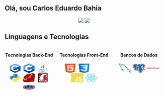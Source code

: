 ## Olá, sou Carlos Eduardo Bahia
<div align="center">
  <img loading="lazy" height="180em" src="https://github-readme-stats.vercel.app/api?username=Carlos-Bahia&show_icons=true&theme=dark&include_all_commits=true&count_private=true"/>
  <img height="180em" src="https://github-readme-stats.vercel.app/api/top-langs/?username=Carlos-Bahia&layout=compact&theme=radical"/>
</div>

## Linguagens e Tecnologias
<div style="display: grid; grid-template-columns: repeat(3, 1fr); text-align: center; gap: 20px;">

  <div>
    <h4>Tecnologias Back-End</h4>
    <img align="center" alt="Carlos-Bahia-C" height="30" width="40" src="https://raw.githubusercontent.com/devicons/devicon/master/icons/c/c-original.svg">
    <img align="center" alt="Carlos-Bahia-C++" height="30" width="40" src="https://raw.githubusercontent.com/devicons/devicon/master/icons/cplusplus/cplusplus-original.svg">
    <img align="center" alt="Carlos-Bahia-Java" height="30" width="40" src="https://raw.githubusercontent.com/devicons/devicon/master/icons/java/java-original.svg">
    <img align="center" alt="Carlos-Bahia-Python" height="30" width="40" src="https://raw.githubusercontent.com/devicons/devicon/master/icons/python/python-original.svg">
    <img align="center" alt="Carlos-Bahia-Ruby" height="30" width="40" src="https://raw.githubusercontent.com/devicons/devicon/master/icons/ruby/ruby-original.svg">
    <img align="center" alt="Carlos-Bahia-Rails" height="30" width="40" src="https://raw.githubusercontent.com/devicons/devicon/master/icons/rails/rails-original-wordmark.svg">
    <img align="center" alt="Carlos-Bahia-PHP" height="30" width="40" src="https://raw.githubusercontent.com/devicons/devicon/master/icons/php/php-original.svg">
  </div>

  <div>
    <h4>Tecnologias Front-End</h4>
    <img align="center" alt="Carlos-Bahia-HTML" height="30" width="40" src="https://raw.githubusercontent.com/devicons/devicon/master/icons/html5/html5-original.svg">
    <img align="center" alt="Carlos-Bahia-CSS" height="30" width="40" src="https://raw.githubusercontent.com/devicons/devicon/master/icons/css3/css3-original.svg">
    <img align="center" alt="Carlos-Bahia-Bootstrap" height="30" width="40" src="https://raw.githubusercontent.com/devicons/devicon/master/icons/bootstrap/bootstrap-original.svg" style="filter: brightness(0) invert(1);">
    <img align="center" alt="Carlos-Bahia-JavaScript" height="30" width="40" src="https://raw.githubusercontent.com/devicons/devicon/master/icons/javascript/javascript-plain.svg">
    <img align="center" alt="Carlos-Bahia-React" height="30" width="40" src="https://raw.githubusercontent.com/devicons/devicon/master/icons/react/react-original.svg">
  </div>

  <div>
    <h4>Bancos de Dados</h4>
    <img align="center" alt="Carlos-Bahia-MySQL" height="30" width="40" src="https://raw.githubusercontent.com/devicons/devicon/master/icons/mysql/mysql-original.svg">
    <img align="center" alt="Carlos-Bahia-PostgreSQL" height="30" width="40" src="https://raw.githubusercontent.com/devicons/devicon/master/icons/postgresql/postgresql-original.svg">
    <img align="center" alt="Carlos-Bahia-Oracle" height="30" width="40" src="https://raw.githubusercontent.com/devicons/devicon/master/icons/oracle/oracle-original.svg">
  </div>

</div>


